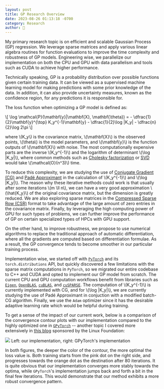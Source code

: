 ```yaml
---
layout: post
title: GP Research Overview
date: 2023-08-26 01:13:18 -0700
category: Research
author: 🍓
---
```


My primary research topic is on efficient and scalable Gaussian Process (GP)
regression. We leverage sparse matrices and apply various linear algebra
routines for function evaluations to improve the time complexity and robustness
of GP models. Engineering wise, we parallelize our implementation on both the
CPU and GPU with data parallelism and tools such as CUDA to achieve higher
performance.

Technically speaking, GP is a probability distribution over possible functions
given certain training data. It can be viewed as a supervised machine learning
model for making predictions with some prior knowledge of the data. In
addition, it can also provide uncertainty measures, known as the confidence
region, for any predictions it is responsible for.

The loss function when optimizing a GP model is defined as:

\\[
    \log \mathcal{P}(\mathbf{y}|\mathbf{X}, \mathbf{\theta}) =
    - \dfrac{1}{2}\mathbf{y}^{\top} K_y^{-1}\mathbf{y}
    - \dfrac{1}{2}\log |K_y|
    - \dfrac{n}{2}\log 2\pi
\\]

where \\(K_y\\) is the covariance matrix, \\(\mathbf{X}\\) is the observed
points, \\(\theta\\) is the model parameters, and \\(\mathbf{y}\\) is the
function outputs of \\(\mathbf{X}\\) with noise. The most computationally
expensive parts are the inverse \\(K_y^{-1}\\) and the logarithm of determinant
\\(\log |K_y|\\), where common methods such as
[Cholesky factorization](https://en.wikipedia.org/wiki/Cholesky_decomposition)
or [SVD](https://en.wikipedia.org/wiki/Singular_value_decomposition) would take
\\(\mathcal{O}(n^3)\\) time.

To reduce this complexity, we are studying the use of
[Conjugate Gradient (CG)](https://en.wikipedia.org/wiki/Conjugate_gradient_method)
and [Padé Approximant](https://en.wikipedia.org/wiki/Pad%C3%A9_approximant) in
the calculation of \\(K_y^{-1}\\) and \\(\log |K_y|\\). The reason why these
iterative methods could work is that usually after some iterations
\\(m \ll n\\), we can have a very good approximation \\(\hat{K_y}\\) of the
original covariance matrix, but the dimension is greatly reduced. We are also
exploring sparse matrices in the
[Compressed Sparse Row (CSR)](https://docs.nvidia.com/cuda/cusparse/index.html?highlight=dot#compressed-sparse-row-csr)
format to take advantage of the large amount of zero entries in the covariance
matrix. Finally, by leveraging the high computing power of GPU for such types of
problems, we can further improve the performance of GP on certain specialized
types of HPCs with GPU support.

On the other hand, to improve robustness, we propose to use numerical algorithms
to replace the traditional approach of automatic differentiation, where all the
gradients are computed based on differentiation formulae. As a result, the
GP convergence tends to become smoother in our particular training process.

Implementation wise, we started off with [`PyTorch`](https://pytorch.org/) and
its `torch.distributions` API, but quickly discovered a few limitations with the
sparse matrix computations in `PyTorch`, so we migrated our entire codebase to
C++ and CUDA and opted to implement our GP model from scratch. The current CPU
and GPU computation workflows benefit from libraries such as
[`Eigen`](https://eigen.tuxfamily.org/index.php?title=Main_Page),
[`OpenBLAS`](https://www.openblas.net/),
[`cuBLAS`](https://docs.nvidia.com/cuda/cublas/), and
[`cuSPARSE`](https://docs.nvidia.com/cuda/cusparse/). The computation of
\\(K_y^{-1}\\) is currently implemented with CG, and for \\(\log |K_y|\\), we
are currently studying the use of Padé Approximant in conjuction with a modified
batch-CG algorithm. Finally, we use the `Adam` optimizer since it has the
desirable adaptive learning rate which would be helpful during training.

To get a sense of the impact of our current work, below is a comparison of the
convergence contour plots with our implementation compared to the highly
optimized one in [`GPyTorch`](https://gpytorch.ai/) -- another topic I covered
more extensively in
[this blog](https://thenewstack.io/using-gpytorch-a-researchers-experience/)
sponsored by the Linux Foundation:

![](/assets/gp_compare.png)
<span class="img-caption">
    Left: our implementation, right: GPyTorch's implementation
</span>

In both figures, the deeper the color of the contour, the more optimal the loss
value is. Both training starts from the pink dot on the right side, and
progresses towards the orange dot as the destination after 80 iterations. It is
quite obvious that our implementation converges more stably towards the optima,
while `GPyTorch`'s implementation jumps back and forth a bit in the final few
iterations. This would demonstrate that our method exhibits a more robust
convergence pattern.
